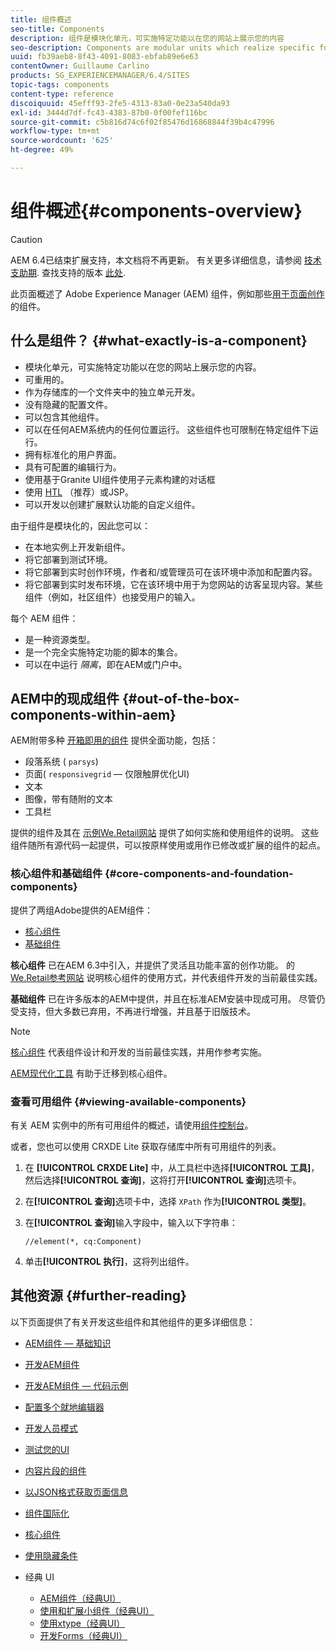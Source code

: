 ```yaml
---
title: 组件概述
seo-title: Components
description: 组件是模块化单元，可实施特定功能以在您的网站上展示您的内容
seo-description: Components are modular units which realize specific functionality to present your content on your website
uuid: fb39aeb8-8f43-4091-8083-ebfab89e6e63
contentOwner: Guillaume Carlino
products: SG_EXPERIENCEMANAGER/6.4/SITES
topic-tags: components
content-type: reference
discoiquuid: 45efff93-2fe5-4313-83a0-0e23a540da93
exl-id: 3444d7df-fc43-4383-87b0-0f00fef116bc
source-git-commit: c5b816d74c6f02f85476d16868844f39b4c47996
workflow-type: tm+mt
source-wordcount: '625'
ht-degree: 49%

---
```


# 组件概述{#components-overview}

>[!CAUTION]
>
>AEM 6.4已结束扩展支持，本文档将不再更新。 有关更多详细信息，请参阅 [技术支助期](https://helpx.adobe.com/cn/support/programs/eol-matrix.html). 查找支持的版本 [此处](https://experienceleague.adobe.com/docs/).

此页面概述了 Adobe Experience Manager (AEM) 组件，例如那些[用于页面创作](/help/sites-authoring/default-components-foundation.md)的组件。

## 什么是组件？ {#what-exactly-is-a-component}

* 模块化单元，可实施特定功能以在您的网站上展示您的内容。
* 可重用的。
* 作为存储库的一个文件夹中的独立单元开发。
* 没有隐藏的配置文件。
* 可以包含其他组件。
* 可以在任何AEM系统内的任何位置运行。 这些组件也可限制在特定组件下运行。
* 拥有标准化的用户界面。
* 具有可配置的编辑行为。
* 使用基于Granite UI组件使用子元素构建的对话框
* 使用 [HTL](https://helpx.adobe.com/experience-manager/htl/user-guide.html) （推荐）或JSP。
* 可以开发以创建扩展默认功能的自定义组件。

由于组件是模块化的，因此您可以：

* 在本地实例上开发新组件。
* 将它部署到测试环境。
* 将它部署到实时创作环境，作者和/或管理员可在该环境中添加和配置内容。
* 将它部署到实时发布环境，它在该环境中用于为您网站的访客呈现内容。某些组件（例如，社区组件）也接受用户的输入。

每个 AEM 组件：

* 是一种资源类型。
* 是一个完全实施特定功能的脚本的集合。
* 可以在中运行 *隔离*，即在AEM或门户中。

## AEM中的现成组件 {#out-of-the-box-components-within-aem}

AEM附带多种 [开箱即用的组件](/help/sites-authoring/default-components.md) 提供全面功能，包括：

* 段落系统 ( `parsys`)
* 页面( `responsivegrid`  — 仅限触屏优化UI)
* 文本
* 图像，带有随附的文本
* 工具栏

提供的组件及其在 [示例We.Retail网站](/help/sites-developing/we-retail.md) 提供了如何实施和使用组件的说明。 这些组件随所有源代码一起提供，可以按原样使用或用作已修改或扩展的组件的起点。

### 核心组件和基础组件 {#core-components-and-foundation-components}

提供了两组Adobe提供的AEM组件：

* [核心组件](https://experienceleague.adobe.com/docs/experience-manager-core-components/using/introduction.html?lang=zh-Hans)
* [基础组件](/help/sites-authoring/default-components-foundation.md)

**核心组件** 已在AEM 6.3中引入，并提供了灵活且功能丰富的创作功能。 的 [We.Retail参考网站](/help/sites-developing/we-retail.md) 说明核心组件的使用方式，并代表组件开发的当前最佳实践。

**基础组件** 已在许多版本的AEM中提供，并且在标准AEM安装中现成可用。 尽管仍受支持，但大多数已弃用，不再进行增强，并且基于旧版技术。

>[!NOTE]
>
>[核心组件](https://experienceleague.adobe.com/docs/experience-manager-core-components/using/introduction.html?lang=zh-Hans) 代表组件设计和开发的当前最佳实践，并用作参考实施。
>
>[AEM现代化工具](modernization-tools.md) 有助于迁移到核心组件。

### 查看可用组件 {#viewing-available-components}

有关 AEM 实例中的所有可用组件的概述，请使用[组件控制台](/help/sites-authoring/default-components-console.md)。

或者，您也可以使用 CRXDE Lite 获取存储库中所有可用组件的列表。

1. 在 **[!UICONTROL CRXDE Lite]** 中，从工具栏中选择&#x200B;**[!UICONTROL 工具]**，然后选择&#x200B;**[!UICONTROL 查询]**，这将打开&#x200B;**[!UICONTROL 查询]**&#x200B;选项卡。

1. 在&#x200B;**[!UICONTROL 查询]**&#x200B;选项卡中，选择 `XPath` 作为&#x200B;**[!UICONTROL 类型]**。

1. 在&#x200B;**[!UICONTROL 查询]**&#x200B;输入字段中，输入以下字符串：

   `//element(*, cq:Component)`

1. 单击&#x200B;**[!UICONTROL 执行]**，这将列出组件。

## 其他资源 {#further-reading}

以下页面提供了有关开发这些组件和其他组件的更多详细信息：

* [AEM组件 — 基础知识](/help/sites-developing/components-basics.md)
* [开发AEM组件](/help/sites-developing/developing-components.md)
* [开发AEM组件 — 代码示例](/help/sites-developing/developing-components-samples.md)
* [配置多个就地编辑器](/help/sites-developing/multiple-inplace-editors.md)
* [开发人员模式](/help/sites-developing/developer-mode.md)
* [测试您的UI](/help/sites-developing/hobbes.md)
* [内容片段的组件](/help/sites-developing/components-content-fragments.md)
* [以JSON格式获取页面信息](/help/sites-developing/pageinfo.md)
* [组件国际化](/help/sites-developing/i18n.md)
* [核心组件](https://experienceleague.adobe.com/docs/experience-manager-core-components/using/introduction.html?lang=zh-Hans)
* [使用隐藏条件](/help/sites-developing/hide-conditions.md)
* 经典 UI

   * [AEM组件（经典UI）](/help/sites-developing/developing-components-classic.md)
   * [使用和扩展小组件（经典UI）](/help/sites-developing/widgets.md)
   * [使用xtype（经典UI）](/help/sites-developing/xtypes.md)
   * [开发Forms（经典UI）](/help/sites-developing/developing-forms.md)
